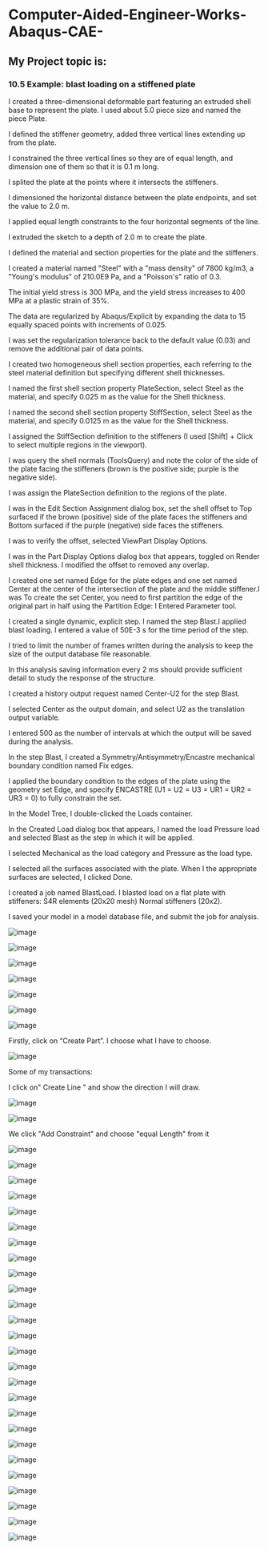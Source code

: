 # Computer-Aided-Engineer-Works-Abaqus-CAE-

## My Project topic is:
### 10.5 Example: blast loading on a stiffened plate

I created a three-dimensional  deformable part featuring an extruded shell base to represent the plate. I used about 5.0 piece size and named the piece Plate.

I defined the stiffener geometry, added three vertical lines extending up from the plate. 

I constrained the three vertical lines so they are of equal length, and dimension one of them so that it is 0.1 m long.

I splited the plate at the points where it intersects the stiffeners.

I dimensioned the horizontal distance between the plate endpoints, and set the value to 2.0 m.

I applied equal length constraints to the four horizontal segments of the line.

I extruded the sketch to a depth of 2.0 m to create the plate.

I defined the material and section properties for the plate and the stiffeners.

I created a material named "Steel" with a "mass density" of 7800 kg/m3, a "Young's modulus" of 210.0E9 Pa, and a "Poisson's" ratio of 0.3.

The initial yield stress is 300 MPa, and the yield stress increases to 400 MPa at a plastic strain of 35%.

The data are regularized by Abaqus/Explicit by expanding the data to 15 equally spaced points with increments of 0.025.

I was set the regularization tolerance back to the default value (0.03) and remove the additional pair of data points.

I created two homogeneous shell section properties, each referring to the steel material definition but specifying different shell thicknesses.

I named the first shell section property PlateSection, select Steel as the material, and specify 0.025 m as the value for the Shell thickness.

I named the second shell section property StiffSection, select Steel as the material, and specify 0.0125 m as the value for the Shell thickness.

I assigned the StiffSection definition to the stiffeners (I used [Shift] + Click to select multiple regions in the viewport).

I was query the shell normals (ToolsQuery) and note the color of the side of the plate facing the stiffeners (brown is the positive side; purple is the negative side).

I was  assign the PlateSection definition to the regions of the plate.

I was in the Edit Section Assignment dialog box, set the shell offset to Top surfaced if the brown (positive) side of the plate faces the stiffeners and Bottom surfaced if the purple (negative) side faces the stiffeners.

I was to verify the offset, selected ViewPart Display Options.

 I was in the Part Display Options dialog box that appears, toggled on Render shell thickness. I modified the offset to removed any overlap.
 
I created one set named Edge for the plate edges and one set named Center at the center of the intersection of the plate and the middle stiffener.I was To create the set Center, you need to first partition the edge of the original part in half using the Partition Edge: I Entered Parameter  tool.

I created a single dynamic, explicit step. I named the step Blast.I applied blast loading. I entered a value of 50E-3 s for the time period of the step.

I  tried to limit the number of frames written during the analysis to keep the size of the output database file reasonable.

In this analysis saving information every 2 ms should provide sufficient detail to study the response of the structure. 

I created a history output request named Center-U2 for the step Blast.

I selected Center as the output domain, and select U2 as the translation output variable. 

I entered 500 as the number of intervals at which the output will be saved during the analysis.

In the step Blast, I created a Symmetry/Antisymmetry/Encastre mechanical boundary condition named Fix edges. 

I applied the boundary condition to the edges of the plate using the geometry set Edge, and specify ENCASTRE (U1 = U2 = U3 = UR1 = UR2 = UR3 = 0) to fully constrain the set.

In the Model Tree, I double-clicked the Loads container. 

In the Created Load dialog box that appears, I named the load Pressure load and selected Blast as the step in which it will be applied. 

I selected Mechanical as the load category and Pressure as the load type.

I selected all the surfaces associated with the plate. When I the appropriate surfaces are selected, I clicked Done.

I created a job named BlastLoad.  I blasted load on a flat plate with stiffeners: S4R elements (20x20 mesh) Normal stiffeners (20x2).

I saved your model in a model database file, and submit the job for analysis. 


![image](https://user-images.githubusercontent.com/61595808/194041560-e4b635c8-1804-45a2-a795-e617165efb8f.png)

![image](https://user-images.githubusercontent.com/61595808/194041583-94fc6670-b51e-43d3-93d9-86098f56849a.png)

![image](https://user-images.githubusercontent.com/61595808/194041599-5b06d973-62ce-418d-9252-ba38c9eb43fd.png)

![image](https://user-images.githubusercontent.com/61595808/194041613-d3072816-5358-48c7-99f3-c1032b0e5d5d.png)

![image](https://user-images.githubusercontent.com/61595808/194041632-35eecec3-3ad4-4ad8-a074-66b5c427d288.png)

![image](https://user-images.githubusercontent.com/61595808/194041646-559cb8f9-1ad9-4121-9587-f7109c4abc25.png)

![image](https://user-images.githubusercontent.com/61595808/194041672-8e677c7e-080c-4d63-aba0-6b856c76eab0.png)

Firstly, click on “Create Part”. I choose what I have to choose.

![image](https://user-images.githubusercontent.com/61595808/194041708-63994ef1-fe80-4756-b20f-f2723016de20.png)

Some of my transactions:

I click on" Create Line " and show the direction I will draw.

![image](https://user-images.githubusercontent.com/61595808/194041745-e8731699-d561-494c-bbe6-805eb1f8255c.png)

![image](https://user-images.githubusercontent.com/61595808/194041773-10315765-91aa-4758-93c3-b40bf93ca103.png)

We click "Add Constraint" and choose "equal Length" from it

![image](https://user-images.githubusercontent.com/61595808/194041809-2161151d-ccc6-4196-979d-d4adfbc4cc74.png)

![image](https://user-images.githubusercontent.com/61595808/194041823-29558d8a-2caa-44ee-a5af-ac6dce2fa96e.png)

![image](https://user-images.githubusercontent.com/61595808/194041839-3856bec4-a725-4ec8-b50a-a7a2d98198a2.png)

![image](https://user-images.githubusercontent.com/61595808/194041860-66a272a8-969e-48aa-9749-44b3fd591e25.png)

![image](https://user-images.githubusercontent.com/61595808/194041878-515c3e06-4ecc-44e4-9858-ea7fa7d9ad51.png)

![image](https://user-images.githubusercontent.com/61595808/194041897-ca246ffe-37fd-490d-9ea6-69d656e08602.png)

![image](https://user-images.githubusercontent.com/61595808/194041912-fb4f0762-f692-4912-88a8-f015fcee57aa.png)

![image](https://user-images.githubusercontent.com/61595808/194041934-11f8e98e-b0c0-4e11-9154-ef968bdfc61f.png)

![image](https://user-images.githubusercontent.com/61595808/194041951-94927107-ac98-4721-bf01-1339a9450f47.png)

![image](https://user-images.githubusercontent.com/61595808/194041971-a599f458-afa1-44ec-aba4-96a246ee9653.png)

![image](https://user-images.githubusercontent.com/61595808/194041982-93422612-7bb7-444f-be86-b4908456d1fc.png)

![image](https://user-images.githubusercontent.com/61595808/194041998-25686945-6e47-4ce4-9fd1-5b81c3d268e7.png)

![image](https://user-images.githubusercontent.com/61595808/194042024-84a0fc2a-877b-4121-acc3-906b1c0d48de.png)

![image](https://user-images.githubusercontent.com/61595808/194042040-9f85e13e-1719-425b-a612-7b8aff62f751.png)

![image](https://user-images.githubusercontent.com/61595808/194042063-329a8175-0955-4510-92e7-624a085d4cb4.png)

![image](https://user-images.githubusercontent.com/61595808/194042081-8d42393c-0392-4f89-b674-383a4351acf5.png)

![image](https://user-images.githubusercontent.com/61595808/194042100-d49c35ca-19f4-4d20-949a-e7c382861699.png)

![image](https://user-images.githubusercontent.com/61595808/194042115-ae76fd60-a613-4734-8901-bba3d09ee49f.png)

![image](https://user-images.githubusercontent.com/61595808/194042131-95348211-83f8-4a41-85b3-52badadb2af6.png)

![image](https://user-images.githubusercontent.com/61595808/194042152-768738ef-0c49-47a8-b45c-bf65b805d9a1.png)

![image](https://user-images.githubusercontent.com/61595808/194042175-a4845d2c-3f89-4241-a353-de68eaa9aa33.png)

![image](https://user-images.githubusercontent.com/61595808/194042193-40727ab7-94ee-447b-a720-e0cbc1d37c58.png)

![image](https://user-images.githubusercontent.com/61595808/194042210-84ba47dd-6237-4f71-aaae-c5f54a302120.png)

![image](https://user-images.githubusercontent.com/61595808/194042220-7b302eb5-385f-4b9d-b6a5-d32b2482e4d3.png)

![image](https://user-images.githubusercontent.com/61595808/194042241-95d7d83b-c4fa-47d1-abdb-9ec12aa39b64.png)

![image](https://user-images.githubusercontent.com/61595808/194042264-3107b8fc-f006-4306-815b-c93f432adacf.png)

